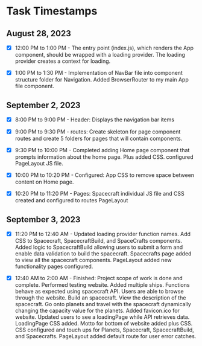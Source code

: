 # Task Timestamps

## August 28, 2023

- [x] 12:00 PM to 1:00 PM - The entry point (index.js), which renders the App component, should be wrapped with a loading provider. The loading provider creates a context for loading.

- [x] 1:00 PM to 1:30 PM - Implementation of NavBar file into component structure folder for Navigation. Added BrowserRouter to my main App file component.

## September 2, 2023

- [x] 8:00 PM to 9:00 PM - Header: Displays the navigation bar items

- [x] 9:00 PM to 9:30 PM - routes: Create skeleton for page component routes and create 5 folders for pages that will contain components.

- [x] 9:30 PM to 10:00 PM - Completed adding Home page component that prompts information about the home page. Plus added CSS. configured PageLayout JS file.

- [x] 10:00 PM to 10:20 PM - Configured: App CSS to remove space between content on Home page.

- [x] 10:20 PM to 11:20 PM - Pages: Spacecraft individual JS file and CSS created and configured to routes PageLayout

## September 3, 2023

- [x] 11:20 PM to 12:40 AM - Updated loading provider function names. Add CSS to Spacecraft, SpacecraftBuild, and SpaceCrafts components. Added logic to SpacecraftBuild allowing users to submit a form and enable data validation to build the spacecraft. Spacecrafts page added to view all the spacecraft components. PageLayout added new functionality pages configured.

- [x] 12:40 AM to 2:00 AM - Finished: Project scope of work is done and complete. Performed testing website. Added multiple ships. Functions behave as expected using spacecraft API. Users are able to browse through the website. Build an spacecraft. View the description of the spacecraft. Go onto planets and travel with the spacecraft dynamically changing the capacity value for the planets. Added favicon.ico for website. Updated users to see a loadingPage while API retrieves data. LoadingPage CSS added. Motto for bottom of website added plus CSS. CSS configured and touch ups for Planets, Spacecraft, SpacecraftBuild, and Spacecrafts. PageLayout added default route for user error catches.
